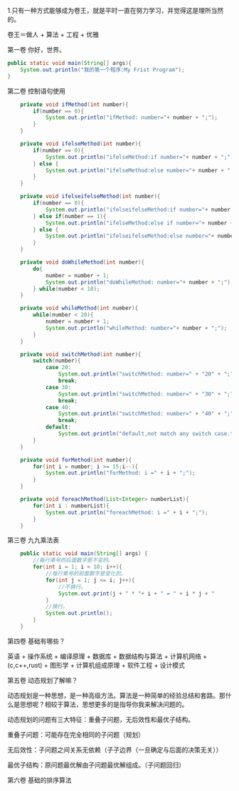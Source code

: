 1.只有一种方式能够成为卷王，就是平时一直在努力学习，并觉得这是理所当然的。

卷王＝做人 + 算法 + 工程 + 优雅

第一卷	你好，世界。

```java
public static void main(String[] args){
	System.out.println("我的第一个程序:My Frist Program");
}
```

第二卷	控制语句使用

```java
	private void ifMethod(int number){
        if(number == 0){
            System.out.println("ifMethod: number="+ number + ";");
        }
    }

    private void ifelseMethod(int number){
        if(number == 0){
            System.out.println("ifelseMethod:if number="+ number + ";");
        } else {
            System.out.println("ifelseMethod:else number="+ number + ";");
        }
    }

    private void ifelseifelseMethod(int number){
        if(number == 0){
            System.out.println("ifelseifelseMethod:if number="+ number + ";");
        } else if(number == 1){
            System.out.println("ifelseMethod:else if number="+ number + ";");
        } else {
            System.out.println("ifelseifelseMethod:else number="+ number + ";");
        }
    }

    private void doWhileMethod(int number){
        do{
            number = number + 1;
            System.out.println("doWhileMethod: number="+ number + ";");
        } while(number < 10);
    }

    private void whileMethod(int number){
        while(number < 20){
            number = number + 1;
            System.out.println("whileMethod: number="+ number + ";");
        }
    }

    private void switchMethod(int number){
        switch(number){
            case 20:
                System.out.println("switchMethod: number=" + "20" + ";");
                break;
            case 30:
                System.out.println("switchMethod: number=" + "30" + ";");
                break;
            case 40:
                System.out.println("switchMethod: number=" + "40" + ";");
                break;
            default:
                System.out.println("default,not match any switch case.this number is:"+ number +";");
        }
    }

    private void forMethod(int number){
        for(int i = number; i >= 15;i--){
            System.out.println("forMethod: i =" + i + ";");
        }
    }

    private void foreachMethod(List<Integer> numberList){
        for(int i : numberList){
            System.out.println("foreachMethod: i =" + i + ";");
        }
    }
```

第三卷	九九乘法表

```java
	public static void main(String[] args) {
        //每行乘号的后面数字是不变的。
        for(int i = 1; i < 10; i++){
            //每行乘号的前面数字是变化的。
            for(int j = 1; j <= i; j++){
                //不换行。
                System.out.print(j + " * "+ i + " = " + i * j + "      ");    
            }
            //换行。
            System.out.println();
        }
    }
```

第四卷	基础有哪些？

英语 + 操作系统 + 编译原理 + 数据库 + 数据结构与算法 + 计算机网络 + (c,c++,rust) + 图形学 + 计算机组成原理 + 软件工程 + 设计模式

第五卷	动态规划了解嘛？

动态规划是一种思想，是一种高级方法。算法是一种简单的经验总结和套路。那什么是思想呢？相较于算法，思想更多的是指导你我来解决问题的。

动态规划的问题有三大特征：重叠子问题，无后效性和最优子结构。

重叠子问题：可能存在完全相同的子问题（规划）

无后效性：子问题之间关系无依赖（子子边界（一旦确定与后面的决策无关））

最优子结构：原问题最优解由子问题最优解组成。（子问题回归）

第六卷	基础的排序算法

```java

```

